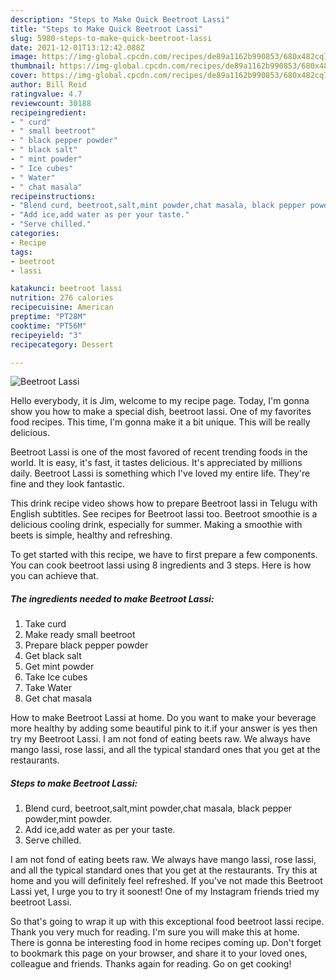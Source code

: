 ```yaml
---
description: "Steps to Make Quick Beetroot Lassi"
title: "Steps to Make Quick Beetroot Lassi"
slug: 5980-steps-to-make-quick-beetroot-lassi
date: 2021-12-01T13:12:42.088Z
image: https://img-global.cpcdn.com/recipes/de89a1162b990853/680x482cq70/beetroot-lassi-recipe-main-photo.jpg
thumbnail: https://img-global.cpcdn.com/recipes/de89a1162b990853/680x482cq70/beetroot-lassi-recipe-main-photo.jpg
cover: https://img-global.cpcdn.com/recipes/de89a1162b990853/680x482cq70/beetroot-lassi-recipe-main-photo.jpg
author: Bill Reid
ratingvalue: 4.7
reviewcount: 30188
recipeingredient:
- " curd"
- " small beetroot"
- " black pepper powder"
- " black salt"
- " mint powder"
- " Ice cubes"
- " Water"
- " chat masala"
recipeinstructions:
- "Blend curd, beetroot,salt,mint powder,chat masala, black pepper powder,mint powder."
- "Add ice,add water as per your taste."
- "Serve chilled."
categories:
- Recipe
tags:
- beetroot
- lassi

katakunci: beetroot lassi 
nutrition: 276 calories
recipecuisine: American
preptime: "PT28M"
cooktime: "PT56M"
recipeyield: "3"
recipecategory: Dessert

---
```



![Beetroot Lassi](https://img-global.cpcdn.com/recipes/de89a1162b990853/680x482cq70/beetroot-lassi-recipe-main-photo.jpg)

Hello everybody, it is Jim, welcome to my recipe page. Today, I'm gonna show you how to make a special dish, beetroot lassi. One of my favorites food recipes. This time, I'm gonna make it a bit unique. This will be really delicious.

Beetroot Lassi is one of the most favored of recent trending foods in the world. It is easy, it's fast, it tastes delicious. It's appreciated by millions daily. Beetroot Lassi is something which I've loved my entire life. They're fine and they look fantastic.

This drink recipe video shows how to prepare Beetroot lassi in Telugu with English subtitles. See recipes for Beetroot lassi too. Beetroot smoothie is a delicious cooling drink, especially for summer. Making a smoothie with beets is simple, healthy and refreshing.


To get started with this recipe, we have to first prepare a few components. You can cook beetroot lassi using 8 ingredients and 3 steps. Here is how you can achieve that.

<!--inarticleads1-->

##### The ingredients needed to make Beetroot Lassi:

1. Take  curd
1. Make ready  small beetroot
1. Prepare  black pepper powder
1. Get  black salt
1. Get  mint powder
1. Take  Ice cubes
1. Take  Water
1. Get  chat masala


How to make Beetroot Lassi at home. Do you want to make your beverage more healthy by adding some beautiful pink to it.if your answer is yes then try my Beetroot Lassi. I am not fond of eating beets raw. We always have mango lassi, rose lassi, and all the typical standard ones that you get at the restaurants. 

<!--inarticleads2-->

##### Steps to make Beetroot Lassi:

1. Blend curd, beetroot,salt,mint powder,chat masala, black pepper powder,mint powder.
1. Add ice,add water as per your taste.
1. Serve chilled.


I am not fond of eating beets raw. We always have mango lassi, rose lassi, and all the typical standard ones that you get at the restaurants. Try this at home and you will definitely feel refreshed. If you&#39;ve not made this Beetroot Lassi yet, I urge you to try it soonest! One of my Instagram friends tried my beetroot Lassi. 

So that's going to wrap it up with this exceptional food beetroot lassi recipe. Thank you very much for reading. I'm sure you will make this at home. There is gonna be interesting food in home recipes coming up. Don't forget to bookmark this page on your browser, and share it to your loved ones, colleague and friends. Thanks again for reading. Go on get cooking!
